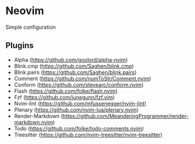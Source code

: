 # Neovim

Simple configuration

## Plugins

- Alpha (https://github.com/goolord/alpha-nvim)
- Blink.cmp (https://github.com/Saghen/blink.cmp)
- Blink.pairs (https://github.com/Saghen/blink.pairs)
- Comment (https://github.com/numToStr/Comment.nvim)
- Conform (https://github.com/stevearc/conform.nvim)
- Flash (https://github.com/folke/flash.nvim)
- Fzf (https://github.com/junegunn/fzf.vim)
- Nvim-lint (https://github.com/mfussenegger/nvim-lint)
- Plenary (https://github.com/nvim-lua/plenary.nvim)
- Render-Markdown (https://github.com/MeanderingProgrammer/render-markdown.nvim)
- Todo (https://github.com/folke/todo-comments.nvim)
- Treesitter (https://github.com/nvim-treesitter/nvim-treesitter)
